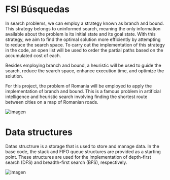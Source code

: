 # FSI Búsquedas

In search problems, we can employ a strategy known as branch and bound. This strategy belongs to uninformed search, meaning the only information available about the problem is its initial state and its goal state. With this strategy, we aim to find the optimal solution more efficiently by attempting to reduce the search space.
To carry out the implementation of this strategy in the code, an open list will be used to order the partial paths based on the accumulated cost of each.

Besides employing branch and bound, a heuristic will be used to guide the search, reduce the search space, enhance execution time, and optimize the solution.

For this project, the problem of Romania will be employed to apply the implementation of branch and bound. This is a famous problem in artificial intelligence and heuristic search involving finding the shortest route between cities on a map of Romanian roads.

![imagen](https://github.com/0xM4rc/FSI_busquedas/assets/140960974/95d150e8-6af7-411f-aa35-6a791b907f4a.png)

# Data structures

Datas structrure is a storage that is used to store and manage data. 
In the base code, the stack and FIFO queue structures are provided as a starting point. These structures are used for the implementation of depth-first search (DFS) and breadth-first search (BFS), respectively.


![imagen](https://upload.wikimedia.org/wikipedia/commons/e/e4/Lifo_stack.svg)
